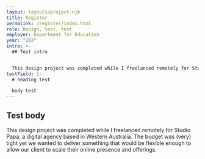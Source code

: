 ```yaml
---
layout: layouts/project.njk
title: Register
permalink: /register/index.html
role: Design, test, test
employer: Department for Education
year: "202"
intro: >-
  ## Test intro


  This design project was completed while I freelanced remotely for Studio Papa, a digital agency based in Western Australia. The budget was (very) tight yet we wanted to deliver something that would be flexible enough to allow our client to scale their online presence and offerings.
testField: |-
  # heading test

  body test
---
```

## Test body

This design project was completed while I freelanced remotely for Studio Papa, a digital agency based in Western Australia. The budget was (very) tight yet we wanted to deliver something that would be flexible enough to allow our client to scale their online presence and offerings.